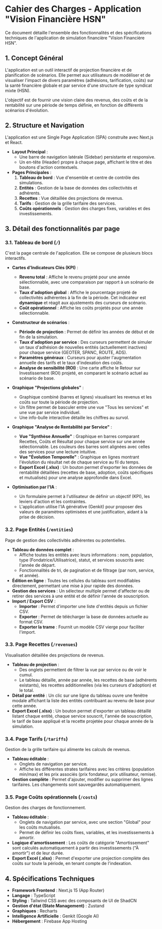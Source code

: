 
# Cahier des Charges - Application "Vision Financière HSN"

Ce document détaille l'ensemble des fonctionnalités et des spécifications techniques de l'application de simulation financière "Vision Financière HSN".

## 1. Concept Général

L'application est un outil interactif de projection financière et de planification de scénarios. Elle permet aux utilisateurs de modéliser et de visualiser l'impact de divers paramètres (adhésions, tarification, coûts) sur la santé financière globale et par service d'une structure de type syndicat mixte (HSN).

L'objectif est de fournir une vision claire des revenus, des coûts et de la rentabilité sur une période de temps définie, en fonction de différents scénarios d'évolution.

## 2. Structure et Navigation

L'application est une Single Page Application (SPA) construite avec Next.js et React.

-   **Layout Principal** :
    -   Une barre de navigation latérale (Sidebar) persistante et responsive.
    -   Un en-tête (Header) propre à chaque page, affichant le titre et des boutons d'action contextuels.
-   **Pages Principales** :
    1.  **Tableau de bord** : Vue d'ensemble et centre de contrôle des simulations.
    2.  **Entités** : Gestion de la base de données des collectivités et adhérents.
    3.  **Recettes** : Vue détaillée des projections de revenus.
    4.  **Tarifs** : Gestion de la grille tarifaire des services.
    5.  **Coûts opérationnels** : Gestion des charges fixes, variables et des investissements.

## 3. Détail des fonctionnalités par page

### 3.1. Tableau de bord (`/`)

C'est la page centrale de l'application. Elle se compose de plusieurs blocs interactifs.

-   **Cartes d'Indicateurs Clés (KPI)** :
    -   **Revenu total** : Affiche le revenu projeté pour une année sélectionnable, avec une comparaison par rapport à un scénario de base.
    -   **Taux d'adoption global** : Affiche le pourcentage projeté de collectivités adhérentes à la fin de la période. Cet indicateur est **dynamique** et réagit aux ajustements des curseurs de scénario.
    -   **Coût opérationnel** : Affiche les coûts projetés pour une année sélectionnable.

-   **Constructeur de scénarios** :
    -   **Période de projection** : Permet de définir les années de début et de fin de la simulation.
    -   **Taux d'adoption par service** : Des curseurs permettent de simuler un taux d'adhésion de nouvelles entités (actuellement inactives) pour chaque service (GEOTER, SPANC, ROUTE, ADS).
    -   **Paramètres généraux** : Curseurs pour ajuster l'augmentation annuelle des tarifs et le taux d'indexation des coûts.
    -   **Analyse de sensibilité (ROI)** : Une carte affiche le Retour sur Investissement (ROI) projeté, en comparant le scénario actuel au scénario de base.

-   **Graphique "Projections globales"** :
    -   Graphique combiné (barres et lignes) visualisant les revenus et les coûts sur toute la période de projection.
    -   Un filtre permet de basculer entre une vue "Tous les services" et une vue par service individuel.
    -   Une info-bulle interactive détaille les chiffres au survol.

-   **Graphique "Analyse de Rentabilité par Service"** :
    -   **Vue "Synthèse Annuelle"** : Graphique en barres comparant Recettes, Coûts et Résultat pour chaque service sur une année sélectionnable. Les couleurs des barres sont alignées avec celles des services pour une lecture intuitive.
    -   **Vue "Évolution Temporelle"** : Graphique en lignes montrant l'évolution du résultat net de chaque service au fil du temps.
    -   **Export Excel (.xlsx)** : Un bouton permet d'exporter les données de rentabilité détaillées (recettes de base, adoption, coûts spécifiques et mutualisés) pour une analyse approfondie dans Excel.

-   **Optimisation par l'IA** :
    -   Un formulaire permet à l'utilisateur de définir un objectif (KPI), les leviers d'action et les contraintes.
    -   L'application utilise l'IA générative (Genkit) pour proposer des valeurs de paramètres optimisées et une justification, aidant à la prise de décision.

### 3.2. Page Entités (`/entities`)

Page de gestion des collectivités adhérentes ou potentielles.

-   **Tableau de données complet** :
    -   Affiche toutes les entités avec leurs informations : nom, population, type (Fondatrice/Utilisatrice), statut, et services souscrits avec l'année de départ.
    -   Fonctionnalités de tri, de pagination et de filtrage (par nom, service, et année).
-   **Édition en ligne** : Toutes les cellules du tableau sont modifiables directement, permettant une mise à jour rapide des données.
-   **Gestion des services** : Un sélecteur multiple permet d'affecter ou de retirer des services à une entité et de définir l'année de souscription.
-   **Import / Export CSV** :
    -   **Importer** : Permet d'importer une liste d'entités depuis un fichier CSV.
    -   **Exporter** : Permet de télécharger la base de données actuelle au format CSV.
    -   **Exporter la trame** : Fournit un modèle CSV vierge pour faciliter l'import.

### 3.3. Page Recettes (`/revenues`)

Visualisation détaillée des projections de revenus.

-   **Tableau de projection** :
    -   Des onglets permettent de filtrer la vue par service ou de voir le cumul.
    -   Le tableau détaille, année par année, les recettes de base (adhérents existants), les recettes additionnelles (via les curseurs d'adoption) et le total.
-   **Détail par entité** : Un clic sur une ligne du tableau ouvre une fenêtre modale affichant la liste des entités contribuant au revenu de base pour cette année.
-   **Export Excel (.xlsx)** : Un bouton permet d'exporter un tableau détaillé listant chaque entité, chaque service souscrit, l'année de souscription, le tarif de base appliqué et la recette projetée pour chaque année de la simulation.

### 3.4. Page Tarifs (`/tariffs`)

Gestion de la grille tarifaire qui alimente les calculs de revenus.

-   **Tableau éditable** :
    -   Onglets de navigation par service.
    -   Affiche les différentes strates tarifaires avec les critères (population min/max) et les prix associés (prix fondateur, prix utilisateur, remise).
-   **Gestion complète** : Permet d'ajouter, modifier ou supprimer des lignes tarifaires. Les changements sont sauvegardés automatiquement.

### 3.5. Page Coûts opérationnels (`/costs`)

Gestion des charges de fonctionnement.

-   **Tableau éditable** :
    -   Onglets de navigation par service, avec une section "Global" pour les coûts mutualisés.
    -   Permet de définir les coûts fixes, variables, et les investissements à amortir.
-   **Logique d'amortissement** : Les coûts de catégorie "Amortissement" sont calculés automatiquement à partir des investissements ("À amortir") et de leur durée.
-   **Export Excel (.xlsx)** : Permet d'exporter une projection complète des coûts sur toute la période, en tenant compte de l'indexation.

## 4. Spécifications Techniques

-   **Framework Frontend** : Next.js 15 (App Router)
-   **Langage** : TypeScript
-   **Styling** : Tailwind CSS avec des composants de UI de ShadCN
-   **Gestion d'état (State Management)** : Zustand
-   **Graphiques** : Recharts
-   **Intelligence Artificielle** : Genkit (Google AI)
-   **Hébergement** : Firebase App Hosting
